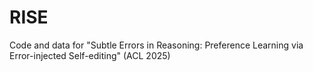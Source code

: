 # RISE
Code and data for "Subtle Errors in Reasoning: Preference Learning via Error-injected Self-editing" (ACL 2025)
